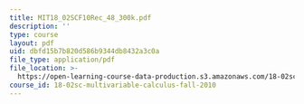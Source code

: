 ```yaml
---
title: MIT18_02SCF10Rec_48_300k.pdf
description: ''
type: course
layout: pdf
uid: dbfd15b7b820d586b9344db8432a3c0a
file_type: application/pdf
file_location: >-
  https://open-learning-course-data-production.s3.amazonaws.com/18-02sc-multivariable-calculus-fall-2010/dbfd15b7b820d586b9344db8432a3c0a_MIT18_02SCF10Rec_48_300k.pdf
course_id: 18-02sc-multivariable-calculus-fall-2010
---
```


